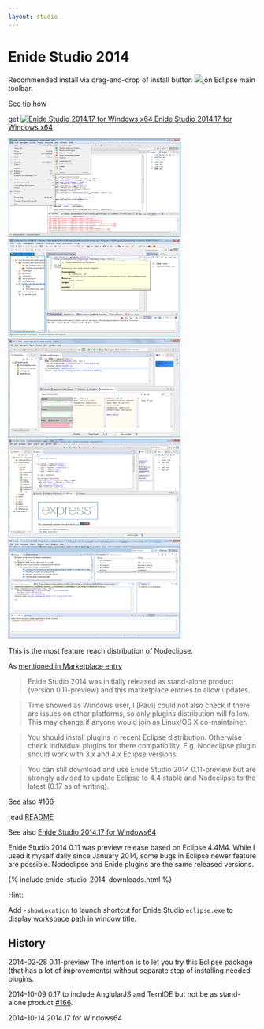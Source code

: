 ```yaml
---
layout: studio
---
```


# Enide Studio 2014

<p></p>

Recommended install via drag-and-drop of install button 
<a href="http://marketplace.eclipse.org/marketplace-client-intro?mpc_install=1520853" 
  title="Drag and drop onto a running Eclipse main toolbar to install Enide Studio 2014 plugins: Node.js, JavaScript and Java">
  <img src="http://marketplace.eclipse.org/sites/all/modules/custom/marketplace/images/installbutton.png"/>
</a>
on Eclipse main toolbar.

<a href="/updates/list-tip-how">See tip how</a>

get
<a href="http://sourceforge.net/projects/nodeclipse/files/Enide-Studio-2014/0.17/Enide-Studio-2014.17-luna-SR1-win64-20141011.zip/download">
<img alt="Enide Studio 2014.17 for Windows x64" src="http://www.nodeclipse.org/img/enide-studio/icon-windows.png" />
Enide Studio 2014.17 for Windows x64</a>

<a href="/img/enide-studio/Enide-Studio-2014-File-New.png">
<img alt="Enide-Studio-2014-File-New" src="/img/enide-studio/Enide-Studio-2014-File-New.png" width="350" height="200" /></a>            	

<a href="/img/enide-studio/Enide-Studio-2014-File-New.png">
<img alt="Enide-Studio-2014.17-createServer.png" src="/img/enide-studio/Enide-Studio-2014.17-createServer.png" width="350" height="200" /></a>            	

<a href="/img/Nodeclipse-NTS-Hello-world.png">
<img alt="Nodeclipse Hello World" src="/img/Nodeclipse-NTS-Hello-world.png" width="350" height="200" /></a>            	
            	
<a href="/img/Nodeclipse-NTS-0410-overview.png">
<img alt="Nodeclipse overview" src="/img/Nodeclipse-NTS-0410-overview.png" width="350" height="200" /></a>            	

<a href="/img/Nodeclipse-1-debugging.png">
<img alt="Nodeclipse debugging" src="/img/Nodeclipse-1-debugging.png" width="350" height="200" /></a>            	

This is the most feature reach distribution of Nodeclipse.

As [mentioned in Marketplace entry](http://marketplace.eclipse.org/content/enide-studio-2014)

> Enide Studio 2014 was initially released as stand-alone product (version 0.11-preview)
and this marketplace entries to allow updates.

> Time showed as Windows user, I [Paul] could not also check if there are issues on other platforms, so only plugins distribution will follow. 
This may change if anyone would join as Linux/OS X co-maintainer.

> You should install plugins in recent Eclipse distribution. Otherwise check individual plugins for there compatibility. 
E.g. Nodeclipse plugin should work with 3.x and 4.x Eclipse versions.

> You can still download and use Enide Studio 2014 0.11-preview but are strongly advised to update
Eclipse to 4.4 stable and Nodeclipse to the latest (0.17 as of writing).

See also [#166](https://github.com/Nodeclipse/nodeclipse-1/issues/166) 

read [README](README)

See also [Enide Studio 2014.17 for Windows64](README_2014.17)

Enide Studio 2014 0.11 was preview release based on Eclipse 4.4M4. 
While I used it myself daily since January 2014, some bugs in Eclipse newer feature are possible.
Nodeclipse and Enide plugins are the same released versions.

{% include enide-studio-2014-downloads.html %}

Hint:

Add `-showLocation` to launch shortcut for Enide Studio `eclipse.exe` to display workspace path in window title.
            	
## History

2014-02-28 0.11-preview
The intention is to let you try this Eclipse package (that has a lot of improvements)
without separate step of installing needed plugins.

2014-10-09 0.17 to include AnglularJS and TernIDE but not be as stand-alone product 
[#166](https://github.com/Nodeclipse/nodeclipse-1/issues/166).

2014-10-14 2014.17 for Windows64
